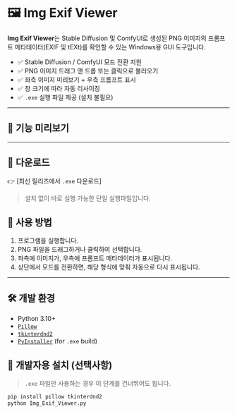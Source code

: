 # 🖼️ Img Exif Viewer

**Img Exif Viewer**는 Stable Diffusion 및 ComfyUI로 생성된 PNG 이미지의 프롬프트 메타데이터(EXIF 및 tEXt)를 확인할 수 있는 Windows용 GUI 도구입니다.

- ✅ Stable Diffusion / ComfyUI 모드 전환 지원
- ✅ PNG 이미지 드래그 앤 드롭 또는 클릭으로 불러오기
- ✅ 좌측 이미지 미리보기 + 우측 프롬프트 표시
- ✅ 창 크기에 따라 자동 리사이징
- ✅ `.exe` 실행 파일 제공 (설치 불필요)

---

## 📸 기능 미리보기



---

## 🚀 다운로드

👉 [최신 릴리즈에서 `.exe` 다운로드]

> 설치 없이 바로 실행 가능한 단일 실행파일입니다.


## 🔧 사용 방법

1. 프로그램을 실행합니다.
2. PNG 파일을 드래그하거나 클릭하여 선택합니다.
3. 좌측에 이미지가, 우측에 프롬프트 메타데이터가 표시됩니다.
4. 상단에서 모드를 전환하면, 해당 형식에 맞춰 자동으로 다시 표시됩니다.

---

## 🛠️ 개발 환경

- Python 3.10+
- [`Pillow`](https://pillow.readthedocs.io/)
- [`tkinterdnd2`](https://pypi.org/project/tkinterdnd2/)
- [`PyInstaller`](https://pyinstaller.org/) (for `.exe` build)

## 🔧 개발자용 설치 (선택사항)
> `.exe` 파일만 사용하는 경우 이 단계를 건너뛰어도 됩니다.

```bash
pip install pillow tkinterdnd2
python Img_Exif_Viewer.py